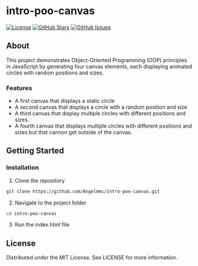# intro-poo-canvas

[![License](https://img.shields.io/badge/license-MIT-blue.svg)](LICENSE)
[![GitHub Stars](https://img.shields.io/github/stars/Angelmmc/intro-poo-canvas.svg)](https://github.com/Angelmmc/intro-poo-canvas/stargazers)
[![GitHub Issues](https://img.shields.io/github/issues/Angelmmc/intro-poo-canvas.svg)](https://github.com/Angelmmc/intro-poo-canvas/issues)

## About 
This project demonstrates Object-Oriented Programming (OOP) principles in JavaScript by generating four canvas elements, each displaying animated circles with random positions and sizes.

### Features

- A first canvas that displays a static circle
- A second canvas that displays a circle with a random position and size
- A third canvas that display multiple circles with different positions and sizes.
- A fourth canvas that displays multiple circles with different positions and sizes but that cannon get outside of the canvas. 

##  Getting Started

###  Installation

1. Clone the repository
```bash
git clone https://github.com/Angelmmc/intro-poo-canvas.git
```
2. Navigate to the project folder
```bash
cd intro-poo-canvas
```
3. Run the index.html file


## License
Distributed under the MIT License. See LICENSE for more information.

